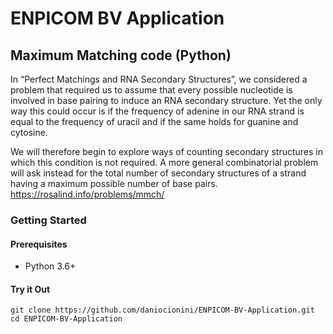 # ENPICOM BV Application
## Maximum Matching code (Python)
In “Perfect Matchings and RNA Secondary Structures”, we considered a problem that required us to assume that every possible nucleotide is involved in base pairing to induce an RNA secondary structure. Yet the only way this could occur is if the frequency of adenine in our RNA strand is equal to the frequency of uracil and if the same holds for guanine and cytosine.

We will therefore begin to explore ways of counting secondary structures in which this condition is not required. A more general combinatorial problem will ask instead for the total number of secondary structures of a strand having a maximum possible number of base pairs.
https://rosalind.info/problems/mmch/
### Getting Started
#### Prerequisites
* Python 3.6+

#### Try it Out
```
git clone https://github.com/daniocionini/ENPICOM-BV-Application.git
cd ENPICOM-BV-Application
```

